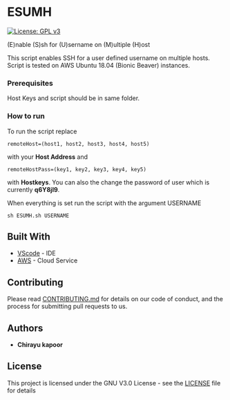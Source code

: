 # ESUMH
[![License: GPL v3](https://img.shields.io/badge/License-GPL%20v3-blue.svg)](https://www.gnu.org/licenses/gpl-3.0)

(E)nable (S)sh for (U)sername on (M)ultiple (H)ost

This script enables SSH for a user defined username on multiple hosts. Script is tested on AWS Ubuntu 18.04 (Bionic Beaver) instances.

### Prerequisites

Host Keys and script should be in same folder.

### How to run

To run the script replace

```
remoteHost=(host1, host2, host3, host4, host5)
```

with your **Host Address** and

```
remoteHostPass=(key1, key2, key3, key4, key5)
```
with **Hostkeys**. You can also the change the password of user which is currently **q6Y8jl9**.

When everything is set run the script with the argument USERNAME

```
sh ESUMH.sh USERNAME
```

## Built With

* [VScode](https://code.visualstudio.com/) - IDE
* [AWS](http://aws.amazon.com) - Cloud Service

## Contributing

Please read [CONTRIBUTING.md](CONTRIBUTING.md) for details on our code of conduct, and the process for submitting pull requests to us.

## Authors

* **Chirayu kapoor**

## License

This project is licensed under the GNU V3.0 License - see the [LICENSE](LICENSE) file for details
